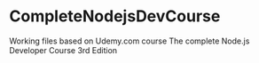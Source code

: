 # CompleteNodejsDevCourse
Working files based on Udemy.com course The complete Node.js Developer Course 3rd Edition
